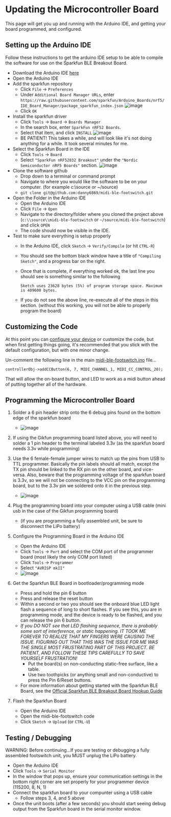 # Updating the Microcontroller Board

This page will get you up and running with the Arduino IDE, and getting your board programmed, and configured.


## Setting up the Arduino IDE

Follow these instructions to get the arduino IDE setup to be able to compile the software for use on the Sparkfun BLE Breakout Board.

- Download the Arduino IDE [here](https://www.arduino.cc/en/main/software)
- Open the Arduino IDE
- Add the sparkfun repository
  - Click `File` -> `Preferences`
  - Under `Additional Board Manager URLs`, enter
    `https://raw.githubusercontent.com/sparkfun/Arduino_Boards/nrf5/IDE_Board_Manager/package_sparkfun_index.json`
    ![image](arduino-board-add.png)
  - Click `OK`
- Install the sparkfun driver
  - Click `Tools` -> `Board` -> `Boards Manager`
  - In the search box, enter `SparkFun nRF52 Boards`.
  - Select that item, and click `INSTALL`
    ![image](arduino-nrf52-board-install.png)
  - BE PATIENT!  This takes a while, and will look like it's not doing
    anything for a while.  It took several minutes for me.
- Select the Sparkfun Board in the IDE
  - Click `Tools` -> `Board`
  - Select `"SparkFun nRF52832 Breakout"` under the `"Nordic Semiconductor nRF5 Boards"` section.
    ![image](arduino-board-selection.png)
- Clone the software github
  - Drop down to a terminal or command prompt
  - Navigate to where you would like the software to be on your computer.
(for example c:\\source or ~/source)
  - `git clone git@github.com:danny6869/midi-ble-footswitch.git`
- Open the Folder in the Arduino IDE
  - Open the Arduino IDE
  - Click `File` -> `Open`
  - Navigate to the directory/folder where you cloned the project above
  (`c:\\source\\midi-ble-footswitch` or `~/source/midi-ble-footswitch`) and click `OPEN`
  - The code should now be visible in the IDE.
- Test to make sure everything is setup properly
  - In the Arduino IDE, click `Sketch` -> `Verify/Compile` (or hit `CTRL-R`)
  - You should see the bottom black window have a title of `"Compiling Sketch"`, and a progress bar on the right.
  - Once that is complete, if everything worked ok, the last line you should see is something similar to the following

    `Sketch uses 23628 bytes (5%) of program storage space. Maximum is 409600 bytes.`

  - If you do not see the above line, re-execute all of the steps in this section.  (without this working, you will not be able to properly program the board)


## Customizing the Code

At this point you can [configure your device](software-configuration.md) or customize the code, but when first getting things going, it's recommended that you stick with the default configuration, but with one minor change.

Un-comment the following line in the main [midi-ble-footswitch.ino](../midi-ble-footswitch.ino) file...

`controllerObj->addCCButton(6, 7, MIDI_CHANNEL_1, MIDI_CC_CONTROL_20);`

That will allow the on-board button, and LED to work as a midi button ahead of putting together all of the hardware.


## Programming the Microcontroller Board

1. Solder a 6 pin header strip onto the 6 debug pins found on the bottom
edge of the sparkfun board
   - ![image](microcontroller-header.png)

2. If using the Gikfun programming board listed above, you will need to solder a 1 pin header to the terminal labeled 3.3v (as the sparkfun board needs 3.3v while programming)

3. Use the 6 female-female jumper wires to match up the pins from USB to TTL programmer.  Basically the pin labels should all match, except the TX pin should be linked to the RX pin on the other board, and vice-versa.  Also, beware that the programming voltage of the sparkfun board is 3.3v, so we will not be connecting to the VCC pin on the programming board, but to the 3.3v pin we soldered onto it in the previous step.
   - ![image](programmer-hookup.png)

4. Plug the programming board into your computer using a USB cable (mini usb in the case of the Gikfun programming board)
   - (if you are programming a fully assembled unit, be sure to disconnect the LiPo battery)

5. Configure the Programming Board in the Arduino IDE
   - Open the Arduino IDE
   - Click `Tools` -> `Port` and select the COM port of the programmer board (most likely the only COM port listed)
   - Click `Tools` -> `Programmer`
   - Select `"AVRISP mkII"`
   - ![image](arduino-programmer-selection.png)

6. Get the Sparkfun BLE Board in bootloader/programming mode
   - Press and hold the pin 6 button
   - Press and release the reset button
   - Within a second or two you should see the onboard blue LED light flash a sequence of long to short flashes.  If you see this, you are in programming mode, and the device is ready to be flashed, and you can release the pin 6 button.
   - _If you DO NOT see that LED flashing sequence, there is probably some sort of interference, or static happening.  IT TOOK ME FOREVER TO REALIZE THAT MY FINGERS WERE CAUSING THE ISSUE.  FIGURING OUT THAT THIS WAS THE ISSUE FOR ME WAS THE SINGLE MOST FRUSTRATING PART OF THIS PROJECT.  BE PATIENT, AND FOLLOW THESE TIPS CAREFULLY TO SAVE YOURSELF FRUSTRATION!_
     - Put the board(s) on non-conducting static-free surface, like a table.
     - Use two toothpicks (or anything small and non-conductive) to press the Pin 6/Reset buttons.
   - For more information about getting started with the Sparkfun BLE Board, see the [Official Sparkfun BLE Breakout Board Hookup Guide](https://learn.sparkfun.com/tutorials/nrf52832-breakout-board-hookup-guide?_ga=2.235217601.1522060654.1581984917-256708523.1575427305)

7. Flash the Sparkfun Board
   - Open the Arduino IDE
   - Open the midi-ble-footswitch code
   - Click `Sketch` -> `Upload` (or `CTRL-U`)


## Testing / Debugging

WARNING: Before continuing...If you are testing or debugging a fully assembled footswitch unit, you MUST unplug the LiPo battery.

- Open the Arduino IDE
- Click `Tools` -> `Serial Monitor`
- In the window that pops up, ensure your communication settings in the bottom right corner are set properly for your programmer device (115200, 8, N, 1)
- Connect the sparkfun board to your compunter using a USB cable
  - Follow steps 3, 4, and 5 above
- Once the unit boots (after a few seconds) you should start seeing debug output from the Sparkfun board in the serial monitor window.

